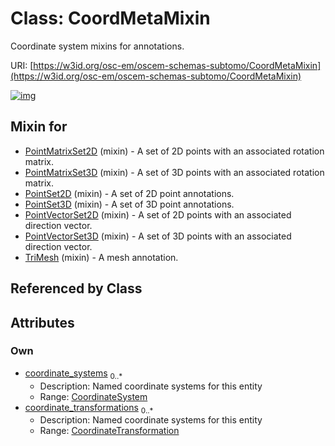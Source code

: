 
# Class: CoordMetaMixin

Coordinate system mixins for annotations.

URI: [https://w3id.org/osc-em/oscem-schemas-subtomo/CoordMetaMixin](https://w3id.org/osc-em/oscem-schemas-subtomo/CoordMetaMixin)


[![img](https://yuml.me/diagram/nofunky;dir:TB/class/[CoordinateTransformation],[CoordinateSystem],[CoordinateTransformation]<coordinate_transformations%200..*-++[CoordMetaMixin],[CoordinateSystem]<coordinate_systems%200..*-++[CoordMetaMixin],[TriMesh]uses%20-.->[CoordMetaMixin],[PointVectorSet3D]uses%20-.->[CoordMetaMixin],[PointVectorSet2D]uses%20-.->[CoordMetaMixin],[PointSet3D]uses%20-.->[CoordMetaMixin],[PointSet2D]uses%20-.->[CoordMetaMixin],[PointMatrixSet3D]uses%20-.->[CoordMetaMixin],[PointMatrixSet2D]uses%20-.->[CoordMetaMixin],[TriMesh],[PointVectorSet3D],[PointVectorSet2D],[PointSet3D],[PointSet2D],[PointMatrixSet3D],[PointMatrixSet2D])](https://yuml.me/diagram/nofunky;dir:TB/class/[CoordinateTransformation],[CoordinateSystem],[CoordinateTransformation]<coordinate_transformations%200..*-++[CoordMetaMixin],[CoordinateSystem]<coordinate_systems%200..*-++[CoordMetaMixin],[TriMesh]uses%20-.->[CoordMetaMixin],[PointVectorSet3D]uses%20-.->[CoordMetaMixin],[PointVectorSet2D]uses%20-.->[CoordMetaMixin],[PointSet3D]uses%20-.->[CoordMetaMixin],[PointSet2D]uses%20-.->[CoordMetaMixin],[PointMatrixSet3D]uses%20-.->[CoordMetaMixin],[PointMatrixSet2D]uses%20-.->[CoordMetaMixin],[TriMesh],[PointVectorSet3D],[PointVectorSet2D],[PointSet3D],[PointSet2D],[PointMatrixSet3D],[PointMatrixSet2D])

## Mixin for

 * [PointMatrixSet2D](PointMatrixSet2D.md) (mixin)  - A set of 2D points with an associated rotation matrix.
 * [PointMatrixSet3D](PointMatrixSet3D.md) (mixin)  - A set of 3D points with an associated rotation matrix.
 * [PointSet2D](PointSet2D.md) (mixin)  - A set of 2D point annotations.
 * [PointSet3D](PointSet3D.md) (mixin)  - A set of 3D point annotations.
 * [PointVectorSet2D](PointVectorSet2D.md) (mixin)  - A set of 2D points with an associated direction vector.
 * [PointVectorSet3D](PointVectorSet3D.md) (mixin)  - A set of 3D points with an associated direction vector.
 * [TriMesh](TriMesh.md) (mixin)  - A mesh annotation.

## Referenced by Class


## Attributes


### Own

 * [coordinate_systems](coordinate_systems.md)  <sub>0..\*</sub>
     * Description: Named coordinate systems for this entity
     * Range: [CoordinateSystem](CoordinateSystem.md)
 * [coordinate_transformations](coordinate_transformations.md)  <sub>0..\*</sub>
     * Description: Named coordinate systems for this entity
     * Range: [CoordinateTransformation](CoordinateTransformation.md)
